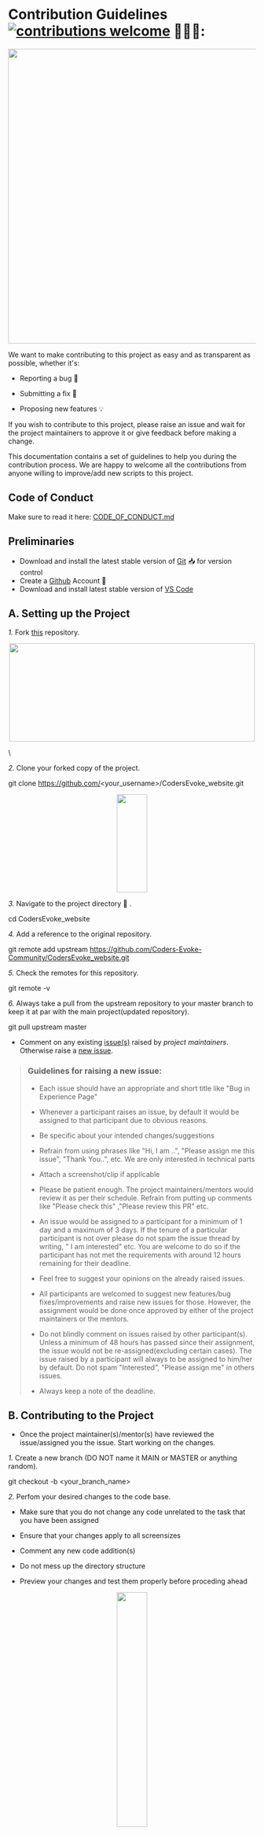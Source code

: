 # Contribution Guidelines [![contributions welcome](https://img.shields.io/badge/contributions-welcome-brightgreen.svg?style=flat)](https://github.com/Coders-Evoke-Community/CodersEvoke_website/issues) 🤝🏽🍀:


<p align="center"><img src="https://i.ytimg.com/vi/qwvxfyddouQ/maxresdefault.jpg" width=600></p>

We want to make contributing to this project as easy and as transparent as possible, whether it's:<br>

- Reporting a bug :bug:

- Submitting a fix :mag_right:

- Proposing new features :bulb:

If you wish to contribute to this project, please raise an issue and wait for the project maintainers to approve it or give feedback before making a change.

This documentation contains a set of guidelines to help you during the contribution process. We are happy to welcome all the contributions from anyone willing to improve/add new scripts to this project. 

## Code of Conduct

Make sure to read it here: [CODE_OF_CONDUCT.md](CODE_OF_CONDUCT.md)


## Preliminaries

- Download and install the latest stable version of [Git](https://git-scm.com/downloads) 📥 for version control
- Create a [Github](https://github.com/join) Account 📇
- Download and install latest stable version of [VS Code](https://code.visualstudio.com/download)

##   A. Setting up the Project

*1.*  Fork [this](https://github.com/Coders-Evoke-Community/CodersEvoke_website.git) repository.

<p align="center"><img src="https://www.w3schools.com/GIT/img_github_fork.png" width="500" height="200" /></p>\


*2.*  Clone your forked copy of the project.


git clone https://github.com/<your_username>/CodersEvoke_website.git

<p align="center"><img width=35% src="https://www.w3schools.com/GIT/img_github_clone_url.png" width="500" height="200" /></p>


*3.* Navigate to the project directory :file_folder: .


cd CodersEvoke_website


*4.* Add a reference to the original repository.


git remote add upstream https://github.com/Coders-Evoke-Community/CodersEvoke_website.git 


*5.* Check the remotes for this repository.


git remote -v


*6.* Always take a pull from the upstream repository to your master branch to keep it at par with the main project(updated repository).


git pull upstream master


- Comment on any existing [issue(s)](https://github.com/Coders-Evoke-Community/CodersEvoke_website/issues) raised by *project maintainers*. Otherwise raise a [new issue](https://github.com/Coders-Evoke-Community/CodersEvoke_website/issues/new).

> ### Guidelines for raising a new issue:
>
> - Each issue should have an appropriate and short title like "Bug in Experience Page"
>
> - Whenever a participant raises an issue, by default it would be assigned to that participant due to obvious reasons. 
>
> - Be specific about your intended changes/suggestions
>
> - Refrain from using phrases like "Hi, I am ..", "Please assign me this issue", "Thank You..", etc. We are only interested in technical parts
>
> - Attach a screenshot/clip if applicable
>
> - Please be patient enough. The project maintainers/mentors would review it as per their schedule. Refrain from putting up comments like "Please check this" ,"Please review this PR" etc.
>
>-  An issue would be assigned to a participant for a minimum of 1 day and a maximum of 3 days. If the tenure of a particular participant is not over please do not spam the issue thread by writing, " I am interested" etc. You are welcome to do so if the participant has not met the requirements with around 12 hours remaining for their deadline.
>
> - Feel free to suggest your opinions on the already raised issues.
>
> - All participants are welcomed to suggest new features/bug fixes/improvements and raise new issues for those. However, the assignment would be done once approved by either of the project maintainers or the mentors.
>
> - Do not blindly comment on issues raised by other participant(s). Unless a minimum of 48 hours has passed since their assignment, the issue would not be re-assigned(excluding certain cases). The issue raised by a participant will always to be assigned to him/her by default. Do not spam "Interested", "Please assign me" in others issues.
>
> - Always keep a note of the deadline.

##  B. Contributing to the Project

- Once the project maintainer(s)/mentor(s) have reviewed the issue/assigned you the issue. Start working on the changes.

*1.* Create a new branch (DO NOT name it MAIN or MASTER or anything random).


git checkout -b <your_branch_name>


*2.* Perfom your desired changes to the code base.
- Make sure that you do not change any code unrelated to the task that you have been assigned

- Ensure that your changes apply to all screensizes

- Comment any new code addition(s)

- Do not mess up the directory structure

- Preview your changes and test them properly before proceding ahead

<p align="center"><img width=35% src="https://media2.giphy.com/media/L1R1tvI9svkIWwpVYr/giphy.gif?cid=ecf05e47pzi2rpig0vc8pjusra8hiai1b91zgiywvbubu9vu&rid=giphy.gif"></p>

- Make a small clip or take screenshots before and after making changes.


*3.* Track your changes:heavy_check_mark: 


git add . 


*4.* Commit your changes .


git commit -m "Relevant message"  (usually title of the pull request)

- *Make sure to condense your changes into a single commit*.

*5.* Push the committed changes in your feature branch to your remote repo.


git push -u origin <your_branch_name>


*6.* To create a pull request, click on `compare and pull requests`. Please ensure you compare your feature branch to the desired branch of the repo you are suppose to make a PR to.


*7.* Then add an appropriate title and description to your pull request that explains your changes and efforts done.


*8.* Click on `Create Pull Request`.

<img src="https://www.w3schools.com/GIT/img_github_fork_create_pull_request.png" width=600>


> ### Guidelines for raising a pull request:
>
> - Each pull request should have an appropriate and short title like "Fixed Bug in Experience Page"
>
> - In case of multiple commits, please perform a rebase and make a squash commit before giving the pull request.
>
> - Pull Requests without a description would often not be reviewed. Make sure you describe your intended changes in the description section of the pull request. (Use bullet points and phrases)
>
> - Make sure to refer the respective issue in the respective PR using phrases like `Resolves #issue_number` or `Closes #issue_number`.  Here's an example to raise a PR:


# Work Done:

- Fixed Responsiveness bug in the MOOC Section of the Education Page
- Made the Favicon more optimized
- ...
- ...
- ...

# Relevant Screenshots/Gifs


> - Refrain from using phrases like "Hi, I am ..", "Please merge me this PR", "Thank You..", etc. We are only interested in technical parts.
>
> - Attach a screenshot/clip of the change(s).
>
> - Please be patient enough. The project maintainers/mentors would review it as per their schedule. Please do not start putting comments like "Please check this" etc.
>
> - Not every PR would be merged directly. In majority of the scenarios, we would be offering some additional suggestions which are to be incorporated in the same PR with a squash commit.
>
> - Look out for possible merge conflicts. Please add comments required, this makes your code readable.
>
>- Make sensible variable names. For example, card1 is quite ambiguous but education_card implies what that variable is declared for.
>
> - Although we support feedback from everyone in all phases of development, it is highly advised not to put any negative comments in other participant's pull requests.
>
> - Always keep a note of the deadline.


*9.* Voila :exclamation: You have made a PR to the CodersEvoke_website :boom: . Sit back patiently and relax while the project maintainers review your PR. Please understand at times the time can vary from a few hours to a few days.

<p align="center"><img src="https://media.giphy.com/media/5mCQOcUfywmyI/giphy.gif" width=35%></p>
